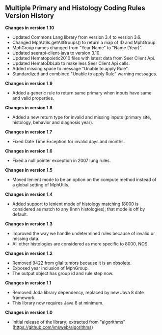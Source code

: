 ## Multiple Primary and Histology Coding Rules Version History

**Changes in version 1.10**

 - Updated Commons Lang library from version 3.4 to version 3.6.
 - Changed MphUtils.getAllGroups() to return a map of ID and MphGroup.
 - MphGroup names changed from "Year Name" to "Name (Year)".
 - Updated seerapi-client-java to version 3.10.
 - Updated Hematopoietic2010 files with latest data from Seer Client Api.
 - Updated HematoDbLab to make less Seer Client Api calls.
 - Added missing space to message "Unable to apply Rule".
 - Standardized and combined "Unable to apply Rule" warning messages.

**Changes in version 1.9**

 - Added a generic rule to return same primary when inputs have same and valid properties.

**Changes in version 1.8**

 - Added a new return type for invalid and missing inputs (primary site, histology, behavior and diagnosis year).

**Changes in version 1.7**

 - Fixed Date Time Exception for invalid days and months.

**Changes in version 1.6**

 - Fixed a null pointer exception in 2007 lung rules.

**Changes in version 1.5**

 - Moved lenient mode to be an option on the compute method instead of a global setting of MphUtils.

**Changes in version 1.4**

 - Added support to lenient mode of histology matching (8000 is considered as match to any 8nnn histologies); that mode is off by default.

**Changes in version 1.3**

 - Improved the way we handle undetermined rules because of invalid or missing data.
 - All other histologies are considered as more specific to 8000, NOS.

**Changes in version 1.2**

 - Removed 9422 from glial tumors because it is an obsolete.
 - Exposed year inclusion of MphGroup.
 - The output object has group id and rule step now.

**Changes in version 1.1**

 - Removed Joda library dependency, replaced by new Java 8 date framework.
 - This library now requires Java 8 at minimum.

**Changes in version 1.0**

 - Initial release of the library; extracted from "algorithms" (https://github.com/imsweb/algorithms)


